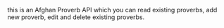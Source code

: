 this is an Afghan Proverb API which you can read existing proverbs, add new proverb, edit and delete existing proverbs.